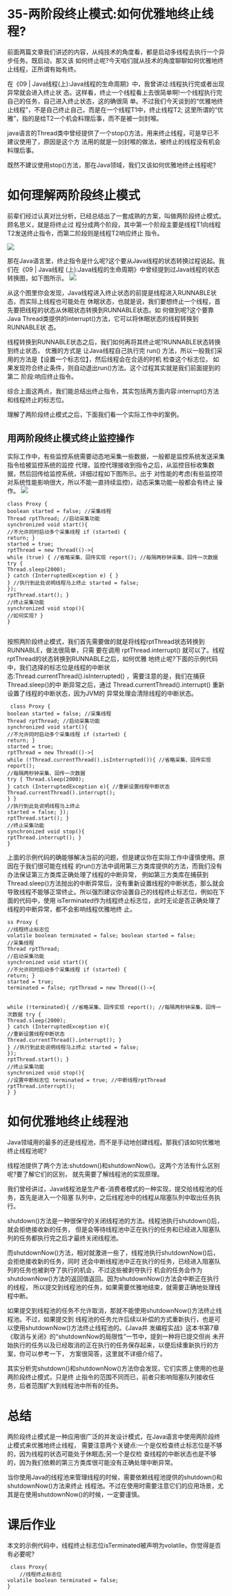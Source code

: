 # 35-两阶段终止模式:如何优雅地终止线程?


前面两篇文章我们讲述的内容，从纯技术的角度看，都是启动多线程去执行一个异步任务。既启动，那又该
如何终止呢?今天咱们就从技术的角度聊聊如何优雅地终止线程，正所谓有始有终。

在《09 | Java线程(上):Java线程的生命周期》中，我曾讲过:线程执行完或者出现异常就会进入终止状 态。这样看，终止一个线程看上去很简单啊!一个线程执行完自己的任务，自己进入终止状态，这的确很简 单。不过我们今天谈到的“优雅地终止线程”，不是自己终止自己，而是在一个线程T1中，终止线程T2; 这里所谓的“优雅”，指的是给T2一个机会料理后事，而不是被一剑封喉。

java语言的Thread类中曾经提供了一个stop()方法，用来终止线程，可是早已不建议使用了，原因是这个方 法用的就是一剑封喉的做法，被终止的线程没有机会料理后事。

既然不建议使用stop()方法，那在Java领域，我们又该如何优雅地终止线程呢?

# 如何理解两阶段终止模式

前辈们经过认真对比分析，已经总结出了一套成熟的方案，叫做两阶段终止模式。顾名思义，就是将终止过 程分成两个阶段，其中第一个阶段主要是线程T1向线程T2发送终止指令，而第二阶段则是线程T2响应终止 指令。

![](69-两阶段终止模式.png)


那在Java语言里，终止指令是什么呢?这个要从Java线程的状态转换过程说起。我们在《09 | Java线程 (上):Java线程的生命周期》中曾经提到过Java线程的状态转换图，如下图所示。
![](70-线程状态.png)

从这个图里你会发现，Java线程进入终止状态的前提是线程进入RUNNABLE状态，而实际上线程也可能处在 休眠状态，也就是说，我们要想终止一个线程，首先要把线程的状态从休眠状态转换到RUNNABLE状态。如 何做到呢?这个要靠Java Thread类提供的interrupt()方法，它可以将休眠状态的线程转换到RUNNABLE状 态。

线程转换到RUNNABLE状态之后，我们如何再将其终止呢?RUNNABLE状态转换到终止状态，
优雅的方式是 让Java线程自己执行完 run() 方法，所以一般我们采用的方法是【设置一个标志位】，然后线程会在合适的时机 检查这个标志位，
如果发现符合终止条件，则自动退出run()方法。这个过程其实就是我们前面提到的第二 阶段:响应终止指令。


综合上面这两点，我们能总结出终止指令，其实包括两方面内容:interrupt()方法和线程终止的标志位。

理解了两阶段终止模式之后，下面我们看一个实际工作中的案例。

## 用两阶段终止模式终止监控操作
实际工作中，有些监控系统需要动态地采集一些数据，一般都是监控系统发送采集指令给被监控系统的监控 代理，监控代理接收到指令之后，从监控目标收集数据，然后回传给监控系统，详细过程如下图所示。出于 对性能的考虑(有些监控项对系统性能影响很大，所以不能一直持续监控)，动态采集功能一般都会有终止 操作。
![](71-动态采集.png)

```text
class Proxy {
boolean started = false; //采集线程
Thread rptThread; //启动采集功能
synchronized void start(){
//不允许同时启动多个采集线程 if (started) {
return; }
started = true;
rptThread = new Thread(()->{
while (true) { //省略采集、回传实现 report(); //每隔两秒钟采集、回传一次数据 try {
Thread.sleep(2000);
} catch (InterruptedException e) { }
} //执行到此处说明线程⻢上终止 started = false;
});
rptThread.start(); }
//终止采集功能
synchronized void stop(){
//如何实现? }
}
 
```
按照两阶段终止模式，我们首先需要做的就是将线程rptThread状态转换到RUNNABLE，做法很简单，只需 要在调用 rptThread.interrupt() 就可以了。线程rptThread的状态转换到RUNNABLE之后，如何优雅 地终止呢?下面的示例代码中，我们选择的标志位是线程的中断状 态:Thread.currentThread().isInterrupted() ，需要注意的是，我们在捕获Thread.sleep()的中 断异常之后，通过 Thread.currentThread().interrupt() 重新设置了线程的中断状态，因为JVM的 异常处理会清除线程的中断状态。
```text
 class Proxy {
boolean started = false; //采集线程
Thread rptThread; //启动采集功能
synchronized void start(){
//不允许同时启动多个采集线程 if (started) {
return; }
started = true;
rptThread = new Thread(()->{
while (!Thread.currentThread().isInterrupted()){ //省略采集、回传实现
report();
//每隔两秒钟采集、回传一次数据
try { Thread.sleep(2000);
} catch (InterruptedException e){ //重新设置线程中断状态 Thread.currentThread().interrupt();
} }
//执行到此处说明线程⻢上终止
started = false; });
rptThread.start(); }
//终止采集功能
synchronized void stop(){
rptThread.interrupt(); }
}

```
上面的示例代码的确能够解决当前的问题，但是建议你在实际工作中谨慎使用。原因在于我们很可能在线程 的run()方法中调用第三方类库提供的方法，而我们没有办法保证第三方类库正确处理了线程的中断异常， 例如第三方类库在捕获到Thread.sleep()方法抛出的中断异常后，没有重新设置线程的中断状态，那么就会 导致线程不能够正常终止。所以强烈建议你设置自己的线程终止标志位，例如在下面的代码中，使用 isTerminated作为线程终止标志位，此时无论是否正确处理了线程的中断异常，都不会影响线程优雅地终 止。

```text
ss Proxy {
//线程终止标志位
volatile boolean terminated = false; boolean started = false;
//采集线程
Thread rptThread;
//启动采集功能
synchronized void start(){
//不允许同时启动多个采集线程 if (started) {
return; }
started = true;
terminated = false; rptThread = new Thread(()->{
      
 
while (!terminated){ //省略采集、回传实现 report(); //每隔两秒钟采集、回传一次数据 try {
Thread.sleep(2000);
} catch (InterruptedException e){
//重新设置线程中断状态
Thread.currentThread().interrupt(); }
} //执行到此处说明线程⻢上终止 started = false;
});
rptThread.start(); }
//终止采集功能
synchronized void stop(){
//设置中断标志位 terminated = true; //中断线程rptThread rptThread.interrupt();
} }
```
# 如何优雅地终止线程池

Java领域用的最多的还是线程池，而不是手动地创建线程。那我们该如何优雅地终止线程池呢?

线程池提供了两个方法:shutdown()和shutdownNow()。这两个方法有什么区别呢?要了解它们的区别， 就先需要了解线程池的实现原理。


我们曾经讲过，Java线程池是生产者-消费者模式的一种实现，提交给线程池的任务，首先是进入一个阻塞 队列中，之后线程池中的线程从阻塞队列中取出任务执行。

shutdown()方法是一种很保守的关闭线程池的方法。线程池执行shutdown()后，就会拒绝接收新的任务， 但是会等待线程池中正在执行的任务和已经进入阻塞队列的任务都执行完之后才最终关闭线程池。


而shutdownNow()方法，相对就激进一些了，线程池执行shutdownNow()后，会拒绝接收新的任务，同时 还会中断线程池中正在执行的任务，已经进入阻塞队列的任务也被剥夺了执行的机会，不过这些被剥夺执行 机会的任务会作为shutdownNow()方法的返回值返回。因为shutdownNow()方法会中断正在执行的线程， 所以提交到线程池的任务，如果需要优雅地结束，就需要正确地处理线程中断。

如果提交到线程池的任务不允许取消，那就不能使用shutdownNow()方法终止线程池。不过，如果提交到 线程池的任务允许后续以补偿的方式重新执行，也是可以使用shutdownNow()方法终止线程池的。《Java并 发编程实战》这本书第7章《取消与关闭》的“shutdownNow的局限性”一节中，提到一种将已提交但尚 未开始执行的任务以及已经取消的正在执行的任务保存起来，以便后续重新执行的方案，你可以参考一下， 方案很简答，这里就不详细介绍了。


其实分析完shutdown()和shutdownNow()方法你会发现，它们实质上使用的也是两阶段终止模式，只是终 止指令的范围不同而已，前者只影响阻塞队列接收任务，后者范围扩大到线程池中所有的任务。

# 总结
两阶段终止模式是一种应用很广泛的并发设计模式，在Java语言中使用两阶段终止模式来优雅地终止线程， 需要注意两个关键点:一个是仅检查终止标志位是不够的，因为线程的状态可能处于休眠态;另一个是仅检 查线程的中断状态也是不够的，因为我们依赖的第三方类库很可能没有正确处理中断异常。


当你使用Java的线程池来管理线程的时候，需要依赖线程池提供的shutdown()和shutdownNow()方法来终止 线程池。不过在使用时需要注意它们的应用场景，尤其是在使用shutdownNow()的时候，一定要谨慎。

# 课后作业
本文的示例代码中，线程终止标志位isTerminated被声明为volatile，你觉得是否有必要呢?

```text
 class Proxy{
    //线程终止标志位
volatile boolean terminated = false;
}
```








































































































